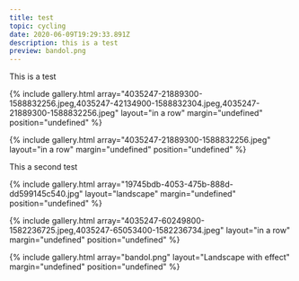 ```yaml
---
title: test
topic: cycling
date: 2020-06-09T19:29:33.891Z
description: this is a test
preview: bandol.png
---
```

This is a test 

{% include gallery.html array="4035247-21889300-1588832256.jpeg,4035247-42134900-1588832304.jpeg,4035247-21889300-1588832256.jpeg" layout="in a row" margin="undefined" position="undefined" %}

{% include gallery.html array="4035247-21889300-1588832256.jpeg" layout="in a row" margin="undefined" position="undefined" %}

This a second test

{% include gallery.html array="19745bdb-4053-475b-888d-dd599145c540.jpg" layout="landscape" margin="undefined" position="undefined" %}

{% include gallery.html array="4035247-60249800-1582236725.jpeg,4035247-65053400-1582236734.jpeg" layout="in a row" margin="undefined" position="undefined" %}

{% include gallery.html array="bandol.png" layout="Landscape with effect" margin="undefined" position="undefined" %}